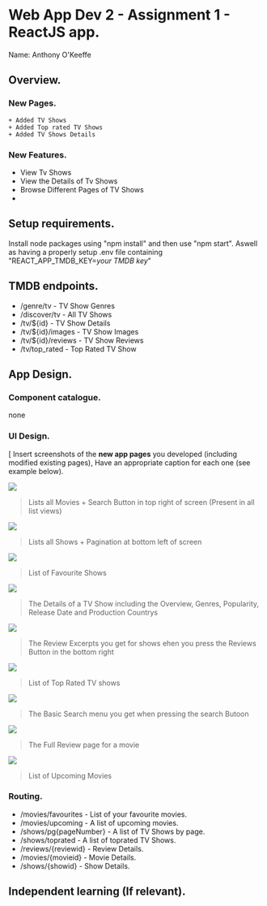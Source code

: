 # Web App Dev 2 - Assignment 1 - ReactJS app.

Name: Anthony O'Keeffe

## Overview.

### New Pages.

    + Added TV Shows
    + Added Top rated TV Shows
    + Added TV Shows Details

### New Features.

+ View Tv Shows
+ View the Details of Tv Shows 
+ Browse Different Pages of TV Shows
+ 

## Setup requirements.

Install node packages using "npm install" and then use "npm start".
Aswell as having a properly setup .env file containing "REACT_APP_TMDB_KEY=*your TMDB key*"

## TMDB endpoints.

+ /genre/tv - TV Show Genres
+ /discover/tv - All TV Shows
+ /tv/${id} - TV Show Details
+ /tv/${id}/images - TV Show Images
+ /tv/${id}/reviews - TV Show Reviews
+ /tv/top_rated - Top Rated TV Show

## App Design.

### Component catalogue.

none

### UI Design.

[ Insert screenshots of the __new app pages__ you developed (including modified existing pages), Have an appropriate caption for each one (see example below).

![ ](./images/movies.png)

> Lists all Movies + Search Button in top right of screen (Present in all list views)

![ ](./images/shows.png)

> Lists all Shows + Pagination at bottom left of screen

![ ](./images/favourites.png)

> List of Favourite Shows

![ ](./images/showdetails.png)

> The Details of a TV Show including the Overview, Genres, Popularity, Release Date and Production Countrys

![ ](./images/showrev.png)

> The Review Excerpts you get for shows ehen you press the Reviews Button in the bottom right

![ ](./images/toprated.png)

> List of Top Rated TV shows

![ ](./images/search.png)

> The Basic Search menu you get when pressing the search Butoon

![ ](./images/moviereview.png)

> The Full Review page for a movie

![ ](./images/upcoming.png)

> List of Upcoming Movies

### Routing.

+ /movies/favourites - List of your favourite movies.
+ /movies/upcoming - A list of upcoming movies. 
+ /shows/pg{pageNumber} - A list of TV Shows by page.
+ /shows/toprated - A list of toprated TV Shows. 
+ /reviews/{reviewid} - Review Details.
+ /movies/{movieid} - Movie Details. 
+ /shows/{showid} - Show Details.

## Independent learning (If relevant).


